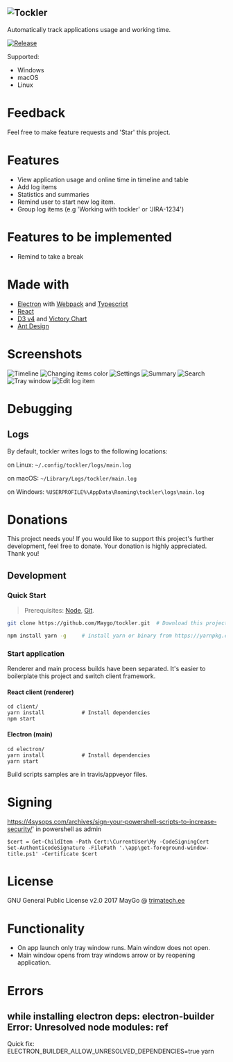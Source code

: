 ## ![Tockler](https://github.com/MayGo/tockler/raw/master/screenshots/tockler-logo.png 'Tockler')

Automatically track applications usage and working time.

[![Release](https://img.shields.io/github/v/release/MayGo/tockler)](https://github.com/MayGo/tockler/releases/latest)

Supported:

-   Windows
-   macOS
-   Linux

# Feedback

Feel free to make feature requests and 'Star' this project.

# Features

-   View application usage and online time in timeline and table
-   Add log items
-   Statistics and summaries
-   Remind user to start new log item.
-   Group log items (e.g 'Working with tockler' or 'JIRA-1234')

# Features to be implemented

-   Remind to take a break

# Made with

-   [Electron](https://electron.atom.io/) with [Webpack](https://webpack.github.io/) and [Typescript](https://www.typescriptlang.org/)
-   [React](https://reactjs.org/)
-   [D3 v4](https://d3js.org/) and [Victory Chart](http://formidable.com/open-source/victory/docs/victory-chart/)
-   [Ant Design](https://ant.design/)

# Screenshots

![Timeline](https://github.com/MayGo/tockler/raw/master/screenshots/tockler-timeline.png 'Timeline')
![Changing items color](https://github.com/MayGo/tockler/raw/master/screenshots/tockler-change_color.png 'Changing items color')
![Settings](https://github.com/MayGo/tockler/raw/master/screenshots/tockler-settings.png 'Settings')
![Summary](https://github.com/MayGo/tockler/raw/master/screenshots/tockler-summary.png 'Summary')
![Search](https://github.com/MayGo/tockler/raw/master/screenshots/tockler-search.png 'Search')
![Tray window](https://github.com/MayGo/tockler/raw/master/screenshots/tockler-tray.png 'Tray window')
![Edit log item](https://github.com/MayGo/tockler/raw/master/screenshots/editing-log-item.gif 'Edit log item')

# Debugging

## Logs

By default, tockler writes logs to the following locations:

on Linux: `~/.config/tockler/logs/main.log`

on macOS: `~/Library/Logs/tockler/main.log`

on Windows: `%USERPROFILE%\AppData\Roaming\tockler\logs\main.log`

# Donations

This project needs you! If you would like to support this project's further development, feel free to donate.
Your donation is highly appreciated. Thank you!

## Development

### Quick Start

> Prerequisites: [Node](https://nodejs.org/), [Git](https://git-scm.com/).

```bash
git clone https://github.com/Maygo/tockler.git  # Download this project

npm install yarn -g     # install yarn or binary from https://yarnpkg.com
```

### Start application

Renderer and main process builds have been separated. It's easier to boilerplate this project and switch client framework.

#### React client (renderer)

```
cd client/
yarn install            # Install dependencies
npm start
```

#### Electron (main)

```
cd electron/
yarn install            # Install dependencies
yarn start
```

Build scripts samples are in travis/appveyor files.

# Signing

https://4sysops.com/archives/sign-your-powershell-scripts-to-increase-security/'
in powershell as admin

```
$cert = Get-ChildItem -Path Cert:\CurrentUser\My -CodeSigningCert
Set-AuthenticodeSignature -FilePath '.\app\get-foreground-window-title.ps1' -Certificate $cert
```

# License

GNU General Public License v2.0
2017 MayGo @ [trimatech.ee](http://trimatech.ee)

# Functionality

-   On app launch only tray window runs. Main window does not open.
-   Main window opens from tray windows arrow or by reopening application.

# Errors

## while installing electron deps: electron-builder Error: Unresolved node modules: ref

Quick fix: ELECTRON_BUILDER_ALLOW_UNRESOLVED_DEPENDENCIES=true yarn
